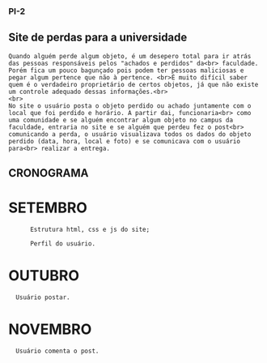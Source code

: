 ### PI-2


	
##	Site de perdas para a universidade 
	
	Quando alguém perde algum objeto, é um desepero total para ir atrás das pessoas responsáveis pelos "achados e perdidos" da<br> faculdade. Porém fica um pouco bagunçado pois podem ter pessoas maliciosas e pegar algum pertence que não à pertence. <br>É muito difícil saber quem é o verdadeiro proprietário de certos objetos, já que não existe um controle adequado dessas informações.<br>
	<br>
	No site o usuário posta o objeto perdido ou achado juntamente com o local que foi perdido e horário. A partir dai, funcionaria<br> como uma comunidade e se alguém encontrar algum objeto no campus da faculdade, entraria no site e se alguém que perdeu fez o post<br> comunicando a perda, o usuário visualizava todos os dados do objeto perdido (data, hora, local e foto) e se comunicava com o usuário para<br> realizar a entrega.


##	 CRONOGRAMA
	
#	 SETEMBRO
		
          Estrutura html, css e js do site;

          Perfil do usuário.
		
		
#	 OUTUBRO
		
	  Usuário postar.

#	 NOVEMBRO
		
	  Usuário comenta o post.
